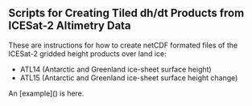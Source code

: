 ## Scripts for Creating Tiled dh/dt Products from ICESat-2 Altimetry Data

These are instructions for how to create netCDF formated files of the ICESat-2 gridded height products over land ice:
* ATL14 (Antarctic and Greenland ice-sheet surface height)
* ATL15 (Antarctic and Greenland ice-sheet surface height change)

An [example](<script src="https://gist.github.com/suzanne64/9483ec8cb8f77200dac2062b3a6da428.js"></script>) is here.

